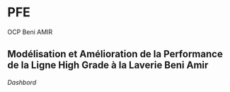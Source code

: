 # PFE
OCP Beni AMIR
##  Modélisation et Amélioration de la Performance de la Ligne High Grade à la Laverie Beni Amir

*Dashbord* 


